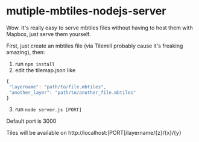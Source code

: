 mutiple-mbtiles-nodejs-server
==============

Wow. It's really easy to serve mbtiles files without having to host them with Mapbox, just serve them yourself.

First, just create an mbtiles file (via Tilemill probably cause it's freaking amazing), then:

1. run `npm install`
2. edit the tilemap.json like
```js
{
 "layername": "path/to/file.mbtiles",
 "another_layer": "path/to/another_file.mbtiles"
}
```
3. run `node server.js [PORT]`

Default port is 3000

Tiles will be available on http://localhost:[PORT]/layername/{z}/{x}/{y}
